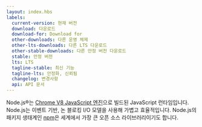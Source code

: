 ```yaml
---
layout: index.hbs
labels:
  current-version: 현재 버전
  download: 다운로드
  download-for: Download for
  other-downloads: 다른 운영 체제
  other-lts-downloads: 다른 LTS 다운로드
  other-stable-downloads: 다른 안정 버전 다운로드
  stable: 안정 버전
  lts: LTS
  tagline-stable: 최신 기능
  tagline-lts: 안정화, 신뢰됨
  changelog: 변경사항
  api: API 문서
---
```


Node.js®는 [Chrome V8 JavaScript 엔진](https://developers.google.com/v8/)으로 빌드된 JavaScript 런타임입니다.
Node.js는 이벤트 기반, 논 블로킹 I/O 모델을 사용해 가볍고 효율적입니다. Node.js의 패키지 생태계인 [npm](https://www.npmjs.com/)은 세계에서 가장 큰 오픈 소스 라이브러리이기도 합니다.
